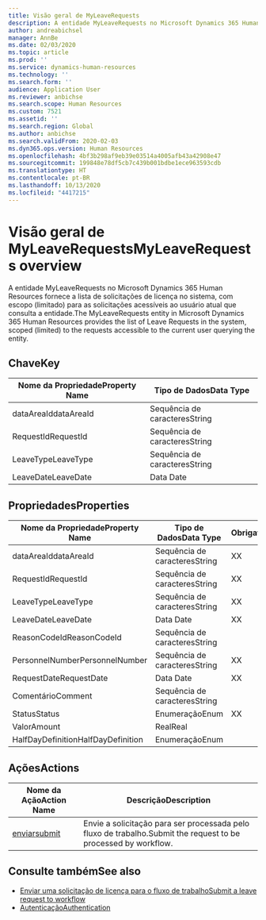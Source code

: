 ```yaml
---
title: Visão geral de MyLeaveRequests
description: A entidade MyLeaveRequests no Microsoft Dynamics 365 Human Resources fornece a lista de solicitações de licença no sistema, com escopo (limitado) para as solicitações acessíveis ao usuário atual que consulta a entidade.
author: andreabichsel
manager: AnnBe
ms.date: 02/03/2020
ms.topic: article
ms.prod: ''
ms.service: dynamics-human-resources
ms.technology: ''
ms.search.form: ''
audience: Application User
ms.reviewer: anbichse
ms.search.scope: Human Resources
ms.custom: 7521
ms.assetid: ''
ms.search.region: Global
ms.author: anbichse
ms.search.validFrom: 2020-02-03
ms.dyn365.ops.version: Human Resources
ms.openlocfilehash: 4bf3b298af9eb39e03514a4005afb43a42908e47
ms.sourcegitcommit: 199848e78df5cb7c439b001bdbe1ece963593cdb
ms.translationtype: HT
ms.contentlocale: pt-BR
ms.lasthandoff: 10/13/2020
ms.locfileid: "4417215"
---
```

# <a name="myleaverequests-overview"></a><span data-ttu-id="6eeb0-103">Visão geral de MyLeaveRequests</span><span class="sxs-lookup"><span data-stu-id="6eeb0-103">MyLeaveRequests overview</span></span>

<span data-ttu-id="6eeb0-104">A entidade MyLeaveRequests no Microsoft Dynamics 365 Human Resources fornece a lista de solicitações de licença no sistema, com escopo (limitado) para as solicitações acessíveis ao usuário atual que consulta a entidade.</span><span class="sxs-lookup"><span data-stu-id="6eeb0-104">The MyLeaveRequests entity in Microsoft Dynamics 365 Human Resources provides the list of Leave Requests in the system, scoped (limited) to the requests accessible to the current user querying the entity.</span></span>

## <a name="key"></a><span data-ttu-id="6eeb0-105">Chave</span><span class="sxs-lookup"><span data-stu-id="6eeb0-105">Key</span></span>

  | <span data-ttu-id="6eeb0-106">Nome da Propriedade</span><span class="sxs-lookup"><span data-stu-id="6eeb0-106">Property Name</span></span> | <span data-ttu-id="6eeb0-107">Tipo de Dados</span><span class="sxs-lookup"><span data-stu-id="6eeb0-107">Data Type</span></span> |
  |---------------|-----------|
  | <span data-ttu-id="6eeb0-108">dataAreaId</span><span class="sxs-lookup"><span data-stu-id="6eeb0-108">dataAreaId</span></span>    | <span data-ttu-id="6eeb0-109">Sequência de caracteres</span><span class="sxs-lookup"><span data-stu-id="6eeb0-109">String</span></span>    |
  | <span data-ttu-id="6eeb0-110">RequestId</span><span class="sxs-lookup"><span data-stu-id="6eeb0-110">RequestId</span></span>     | <span data-ttu-id="6eeb0-111">Sequência de caracteres</span><span class="sxs-lookup"><span data-stu-id="6eeb0-111">String</span></span>    |
  | <span data-ttu-id="6eeb0-112">LeaveType</span><span class="sxs-lookup"><span data-stu-id="6eeb0-112">LeaveType</span></span>     | <span data-ttu-id="6eeb0-113">Sequência de caracteres</span><span class="sxs-lookup"><span data-stu-id="6eeb0-113">String</span></span>    |
  | <span data-ttu-id="6eeb0-114">LeaveDate</span><span class="sxs-lookup"><span data-stu-id="6eeb0-114">LeaveDate</span></span>     | <span data-ttu-id="6eeb0-115">Data </span><span class="sxs-lookup"><span data-stu-id="6eeb0-115">Date</span></span>      |
  
## <a name="properties"></a><span data-ttu-id="6eeb0-116">Propriedades</span><span class="sxs-lookup"><span data-stu-id="6eeb0-116">Properties</span></span>

  | <span data-ttu-id="6eeb0-117">Nome da Propriedade</span><span class="sxs-lookup"><span data-stu-id="6eeb0-117">Property Name</span></span>     | <span data-ttu-id="6eeb0-118">Tipo de Dados</span><span class="sxs-lookup"><span data-stu-id="6eeb0-118">Data Type</span></span> | <span data-ttu-id="6eeb0-119">Obrigatório</span><span class="sxs-lookup"><span data-stu-id="6eeb0-119">Required</span></span> |
  |-------------------|-----------|----------|
  | <span data-ttu-id="6eeb0-120">dataAreaId</span><span class="sxs-lookup"><span data-stu-id="6eeb0-120">dataAreaId</span></span>        | <span data-ttu-id="6eeb0-121">Sequência de caracteres</span><span class="sxs-lookup"><span data-stu-id="6eeb0-121">String</span></span>    | <span data-ttu-id="6eeb0-122">X</span><span class="sxs-lookup"><span data-stu-id="6eeb0-122">X</span></span>        |
  | <span data-ttu-id="6eeb0-123">RequestId</span><span class="sxs-lookup"><span data-stu-id="6eeb0-123">RequestId</span></span>         | <span data-ttu-id="6eeb0-124">Sequência de caracteres</span><span class="sxs-lookup"><span data-stu-id="6eeb0-124">String</span></span>    | <span data-ttu-id="6eeb0-125">X</span><span class="sxs-lookup"><span data-stu-id="6eeb0-125">X</span></span>        |
  | <span data-ttu-id="6eeb0-126">LeaveType</span><span class="sxs-lookup"><span data-stu-id="6eeb0-126">LeaveType</span></span>         | <span data-ttu-id="6eeb0-127">Sequência de caracteres</span><span class="sxs-lookup"><span data-stu-id="6eeb0-127">String</span></span>    | <span data-ttu-id="6eeb0-128">X</span><span class="sxs-lookup"><span data-stu-id="6eeb0-128">X</span></span>        |
  | <span data-ttu-id="6eeb0-129">LeaveDate</span><span class="sxs-lookup"><span data-stu-id="6eeb0-129">LeaveDate</span></span>         | <span data-ttu-id="6eeb0-130">Data </span><span class="sxs-lookup"><span data-stu-id="6eeb0-130">Date</span></span>      | <span data-ttu-id="6eeb0-131">X</span><span class="sxs-lookup"><span data-stu-id="6eeb0-131">X</span></span>        |
  | <span data-ttu-id="6eeb0-132">ReasonCodeId</span><span class="sxs-lookup"><span data-stu-id="6eeb0-132">ReasonCodeId</span></span>      | <span data-ttu-id="6eeb0-133">Sequência de caracteres</span><span class="sxs-lookup"><span data-stu-id="6eeb0-133">String</span></span>    |          |
  | <span data-ttu-id="6eeb0-134">PersonnelNumber</span><span class="sxs-lookup"><span data-stu-id="6eeb0-134">PersonnelNumber</span></span>   | <span data-ttu-id="6eeb0-135">Sequência de caracteres</span><span class="sxs-lookup"><span data-stu-id="6eeb0-135">String</span></span>    | <span data-ttu-id="6eeb0-136">X</span><span class="sxs-lookup"><span data-stu-id="6eeb0-136">X</span></span>        |
  | <span data-ttu-id="6eeb0-137">RequestDate</span><span class="sxs-lookup"><span data-stu-id="6eeb0-137">RequestDate</span></span>       | <span data-ttu-id="6eeb0-138">Data </span><span class="sxs-lookup"><span data-stu-id="6eeb0-138">Date</span></span>      | <span data-ttu-id="6eeb0-139">X</span><span class="sxs-lookup"><span data-stu-id="6eeb0-139">X</span></span>        |
  | <span data-ttu-id="6eeb0-140">Comentário</span><span class="sxs-lookup"><span data-stu-id="6eeb0-140">Comment</span></span>           | <span data-ttu-id="6eeb0-141">Sequência de caracteres</span><span class="sxs-lookup"><span data-stu-id="6eeb0-141">String</span></span>    |          |
  | <span data-ttu-id="6eeb0-142">Status</span><span class="sxs-lookup"><span data-stu-id="6eeb0-142">Status</span></span>            | <span data-ttu-id="6eeb0-143">Enumeração</span><span class="sxs-lookup"><span data-stu-id="6eeb0-143">Enum</span></span>      | <span data-ttu-id="6eeb0-144">X</span><span class="sxs-lookup"><span data-stu-id="6eeb0-144">X</span></span>        |
  | <span data-ttu-id="6eeb0-145">Valor</span><span class="sxs-lookup"><span data-stu-id="6eeb0-145">Amount</span></span>            | <span data-ttu-id="6eeb0-146">Real</span><span class="sxs-lookup"><span data-stu-id="6eeb0-146">Real</span></span>      |          |
  | <span data-ttu-id="6eeb0-147">HalfDayDefinition</span><span class="sxs-lookup"><span data-stu-id="6eeb0-147">HalfDayDefinition</span></span> | <span data-ttu-id="6eeb0-148">Enumeração</span><span class="sxs-lookup"><span data-stu-id="6eeb0-148">Enum</span></span>      |          |

## <a name="actions"></a><span data-ttu-id="6eeb0-149">Ações</span><span class="sxs-lookup"><span data-stu-id="6eeb0-149">Actions</span></span>

 | <span data-ttu-id="6eeb0-150">Nome da Ação</span><span class="sxs-lookup"><span data-stu-id="6eeb0-150">Action Name</span></span>                               | <span data-ttu-id="6eeb0-151">Descrição</span><span class="sxs-lookup"><span data-stu-id="6eeb0-151">Description</span></span>                                     |
 |-------------------------------------------|-------------------------------------------------|
 | [<span data-ttu-id="6eeb0-152">enviar</span><span class="sxs-lookup"><span data-stu-id="6eeb0-152">submit</span></span>](hr-developer-api-myleaverequests-submit.md)   | <span data-ttu-id="6eeb0-153">Envie a solicitação para ser processada pelo fluxo de trabalho.</span><span class="sxs-lookup"><span data-stu-id="6eeb0-153">Submit the request to be processed by workflow.</span></span> |

## <a name="see-also"></a><span data-ttu-id="6eeb0-154">Consulte também</span><span class="sxs-lookup"><span data-stu-id="6eeb0-154">See also</span></span>

- [<span data-ttu-id="6eeb0-155">Enviar uma solicitação de licença para o fluxo de trabalho</span><span class="sxs-lookup"><span data-stu-id="6eeb0-155">Submit a leave request to workflow</span></span>](hr-developer-api-myleaverequests-submit.md)
- [<span data-ttu-id="6eeb0-156">Autenticação</span><span class="sxs-lookup"><span data-stu-id="6eeb0-156">Authentication</span></span>](hr-developer-api-authentication.md)